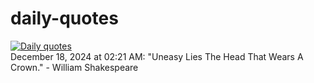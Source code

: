 # daily-quotes
[![Daily quotes](https://github.com/ceepu8/daily-quotes/actions/workflows/daily-quote.yml/badge.svg)](https://github.com/ceepu8/daily-quotes/actions/workflows/daily-quote.yml)<br/>
December 18, 2024 at 02:21 AM: "Uneasy Lies The Head That Wears A Crown." - William Shakespeare
